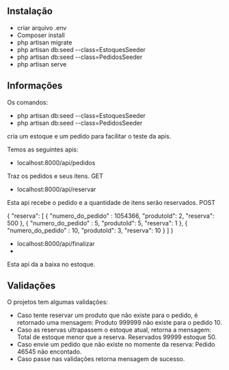 ## Instalação

- criar arquivo .env
- Composer install
- php artisan migrate
- php artisan db:seed --class=EstoquesSeeder
- php artisan db:seed --class=PedidosSeeder
- php artisan serve

## Informações
Os comandos:

- php artisan db:seed --class=EstoquesSeeder
- php artisan db:seed --class=PedidosSeeder

cria um estoque e um pedido para facilitar o teste da apis.

Temos as seguintes apis: 
- localhost:8000/api/pedidos

Traz os pedidos e seus itens. GET

- localhost:8000/api/reservar

Esta api recebe o pedido e a quantidade de itens serão reservados. POST

{
	"reserva":
	[
		{
		"numero_do_pedido" : 1054366,
		"produtoId": 2,
		"reserva": 500
		},
		{
		"numero_do_pedido" : 5,
		"produtoId": 5,
		"reserva": 1
		},
				{
		"numero_do_pedido" : 10,
		"produtoId": 3,
		"reserva": 10
		}
	]
}

- localhost:8000/api/finalizar
- 
Esta api da a baixa no estoque.


## Validações

O projetos tem algumas validações:

- Caso tente reservar um produto que não existe para o pedido, é retornado uma mensagem: Produto 999999 não existe para o pedido 10.
- Caso as reservas ultrapassem o estoque atual, retorna a mensagem: Total de estoque menor que a reserva. Reservados 99999 estoque 50.
- Caso envie um pedido que não existe no momente da reserva: Pedido 46545 não encontado.
- Caso passe nas validações retorna mensagem de sucesso.


